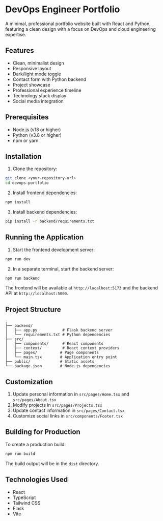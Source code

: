 # DevOps Engineer Portfolio

A minimal, professional portfolio website built with React and Python, featuring a clean design with a focus on DevOps and cloud engineering expertise.

## Features

- Clean, minimalist design
- Responsive layout
- Dark/light mode toggle
- Contact form with Python backend
- Project showcase
- Professional experience timeline
- Technology stack display
- Social media integration

## Prerequisites

- Node.js (v18 or higher)
- Python (v3.8 or higher)
- npm or yarn

## Installation

1. Clone the repository:
```bash
git clone <your-repository-url>
cd devops-portfolio
```

2. Install frontend dependencies:
```bash
npm install
```

3. Install backend dependencies:
```bash
pip install -r backend/requirements.txt
```

## Running the Application

1. Start the frontend development server:
```bash
npm run dev
```

2. In a separate terminal, start the backend server:
```bash
npm run backend
```

The frontend will be available at `http://localhost:5173` and the backend API at `http://localhost:5000`.

## Project Structure

```
.
├── backend/
│   ├── app.py           # Flask backend server
│   └── requirements.txt # Python dependencies
├── src/
│   ├── components/      # React components
│   ├── context/         # React context providers
│   ├── pages/          # Page components
│   └── main.tsx        # Application entry point
├── public/             # Static assets
└── package.json        # Node.js dependencies
```

## Customization

1. Update personal information in `src/pages/Home.tsx` and `src/pages/About.tsx`
2. Modify projects in `src/pages/Projects.tsx`
3. Update contact information in `src/pages/Contact.tsx`
4. Customize social links in `src/components/Footer.tsx`

## Building for Production

To create a production build:

```bash
npm run build
```

The build output will be in the `dist` directory.

## Technologies Used

- React
- TypeScript
- Tailwind CSS
- Flask
- Vite